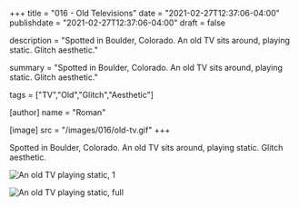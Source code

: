 +++
title = "016 - Old Televisions"
date = "2021-02-27T12:37:06-04:00"
publishdate = "2021-02-27T12:37:06-04:00"
draft = false

description = "Spotted in Boulder, Colorado. An old TV sits around, playing static. Glitch aesthetic."

summary = "Spotted in Boulder, Colorado. An old TV sits around, playing static. Glitch aesthetic."

tags = ["TV","Old","Glitch","Aesthetic"]

[author]
    name = "Roman"

[image]
    src = "/images/016/old-tv.gif"
+++

Spotted in Boulder, Colorado. An old TV sits around, playing static. Glitch aesthetic.

![An old TV playing static, 1](/images/016/BB5835BD-F6CF-48FE-B70F-A9F6E2457CF3_1_105_c.jpeg)

![An old TV playing static, full](/images/016/old-tv-full.gif)